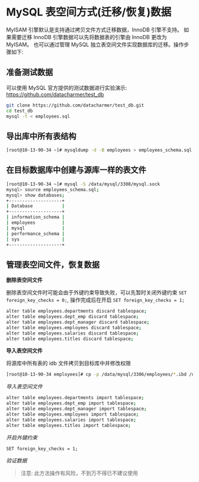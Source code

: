 # MySQL 表空间方式(迁移/恢复)数据


MyISAM 引擎默认是支持通过拷贝文件方式迁移数据，InnoDB 引擎不支持。
如果需要迁移 InnoDB 引擎数据可以先将数据表的引擎由 InnoDB 更改为 MyISAM。
也可以通过管理 MySQL 独立表空间文件实现数据库的迁移。操作步骤如下:

## 准备测试数据 

可以使用 MySQL 官方提供的测试数据进行实验演示:  https://github.com/datacharmer/test_db

```bash 
git clone https://github.com/datacharmer/test_db.git
cd test_db
mysql -t < employees.sql
```

## 导出库中所有表结构

```bash
[root@10-13-90-34 ~]# mysqldump -d -B employees > employees_schema.sql
```

## 在目标数据库中创建与源库一样的表文件

```bash
[root@10-13-90-34 ~]# mysql -S /data/mysql/3308/mysql.sock
mysql> source employees_schema.sql;
mysql> show databases;
+--------------------+
| Database           |
+--------------------+
| information_schema |
| employees          |
| mysql              |
| performance_schema |
| sys                |
+--------------------+

```
## 管理表空间文件，恢复数据

**删除表空间文件**

删除表空间文件时可能会由于外键约束导致失败，可以先暂时关闭外键约束 `SET foreign_key_checks = 0;`, 操作完成后在开启 `SET foreign_key_checks = 1;`

```bash
alter table employees.departments discard tablespace;
alter table employees.dept_emp discard tablespace;
alter table employees.dept_manager discard tablespace;
alter table employees.employees discard tablespace;
alter table employees.salaries discard tablespace;
alter table employees.titles discard tablespace;
```

**导入表空间文件**

将源库中所有表的 idb 文件拷贝到目标库中并修改权限

```bash
[root@10-13-90-34 employees]# cp -p /data/mysql/3306/employees/*.ibd /data/mysql/3308/employees
```

*导入表空间文件*

```bash
alter table employees.departments import tablespace;
alter table employees.dept_emp import tablespace;
alter table employees.dept_manager import tablespace;
alter table employees.employees import tablespace;
alter table employees.salaries import tablespace;
alter table employees.titles import tablespace;
```

*开启外键约束*

```
SET foreign_key_checks = 1;
```

*验证数据*

> 注意: 此方法操作有风险，不到万不得已不建议使用
